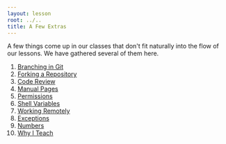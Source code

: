 ```yaml
---
layout: lesson
root: ../..
title: A Few Extras
---
```

A few things come up in our classes
that don't fit naturally into the flow of our lessons.
We have gathered several of them here.

<div class="toc" markdown="1">

1.  [Branching in Git](01-branching.html)
2.  [Forking a Repository](02-forking.html)
3.  [Code Review](03-review.html)
4.  [Manual Pages](04-man.html)
5.  [Permissions](05-permissions.html)
6.  [Shell Variables](06-shellvar.html)
7.  [Working Remotely](07-ssh.html)
8.  [Exceptions](08-exceptions.html)
9.  [Numbers](09-numbers.html)
10. [Why I Teach](10-why.html)

</div>

